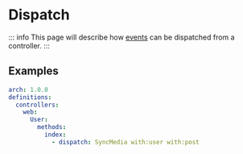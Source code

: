 # Dispatch

::: info
This page will describe how [events](https://laravel.com/docs/10.x/events) can be dispatched from a controller.
:::

## Examples

```yaml
arch: 1.0.0
definitions:
  controllers:
    web:
      User:
        methods:
          index:
            - dispatch: SyncMedia with:user with:post
```
